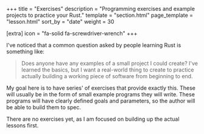 +++
title = "Exercises"
description = "Programming exercises and example projects to practice your Rust."
template = "section.html"
page_template = "lesson.html"
sort_by = "date"
weight = 30

[extra]
icon = "fa-solid fa-screwdriver-wrench"
+++

I've noticed that a common question asked by people learning Rust is something like:

> Does anyone have any examples of a small project I could create? I've learned
> the basics, but I want a real-world thing to create to practice actually building
> a working piece of software from beginning to end.

My goal here is to have series' of exercises that provide exactly this. These will
usually be in the form of small example programs they will write. These programs
will have clearly defined goals and parameters, so the author will be able to build
them to spec.

There are no exercises yet, as I am focused on building up the actual lessons first.